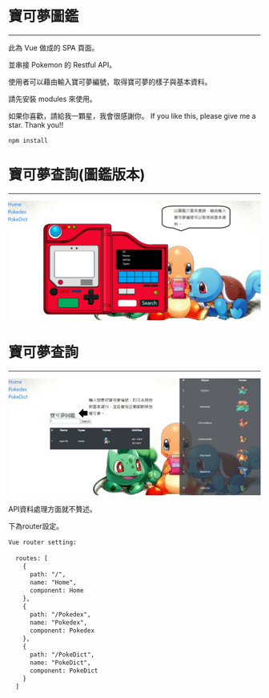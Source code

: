# 寶可夢圖鑑

---

此為 Vue 做成的 SPA 頁面。

並串接 Pokemon 的 Restful API。

使用者可以藉由輸入寶可夢編號，取得寶可夢的樣子與基本資料。

請先安裝 modules 來使用。

如果你喜歡，請給我一顆星，我會很感謝你。 If you like this, please give me a star. Thank you!!

```
npm install
```

# 寶可夢查詢(圖鑑版本)

---

<img src='https://raw.githubusercontent.com/tsen1220/pokedex-vue/master/src/assets/introduction.jpg' alt=''>

# 寶可夢查詢

---

<img src='https://raw.githubusercontent.com/tsen1220/pokedex-vue/master/src/assets/introduction1.jpg' alt=''>


API資料處理方面就不贅述。

下為router設定。

```
Vue router setting:

  routes: [
    {
      path: "/",
      name: "Home",
      component: Home
    },
    {
      path: "/Pokedex",
      name: "Pokedex",
      component: Pokedex
    },
    {
      path: "/PokeDict",
      name: "PokeDict",
      component: PokeDict
    }
  ]


```
